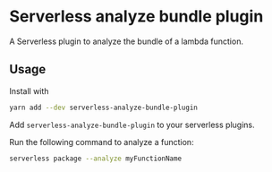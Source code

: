 # Serverless analyze bundle plugin

A Serverless plugin to analyze the bundle of a lambda function.

## Usage

Install with

```bash
yarn add --dev serverless-analyze-bundle-plugin
```

Add `serverless-analyze-bundle-plugin` to your serverless plugins.

Run the following command to analyze a function:

```bash
serverless package --analyze myFunctionName
```
